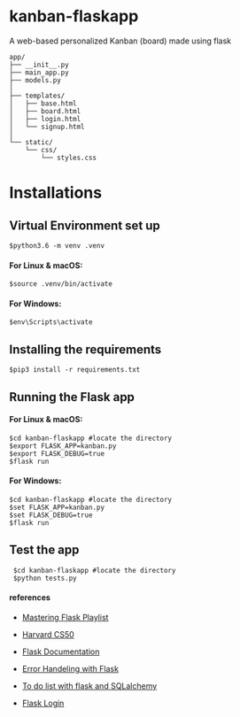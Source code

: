# kanban-flaskapp
A web-based personalized Kanban (board) made using flask

```app structure
app/
├── __init__.py
├── main_app.py
├── models.py
│
├── templates/
│   ├── base.html
│   ├── board.html
│   ├── login.html
│   └── signup.html
│ 
└── static/
    └── css/
        └── styles.css
```
# Installations

## Virtual Environment set up

    $python3.6 -m venv .venv
    
#### For Linux & macOS:
    $source .venv/bin/activate
    
#### For Windows:
    $env\Scripts\activate
    
## Installing the requirements 
    $pip3 install -r requirements.txt
 
## Running the Flask app
    
#### For Linux & macOS:

    $cd kanban-flaskapp #locate the directory
    $export FLASK_APP=kanban.py
	$export FLASK_DEBUG=true
	$flask run

#### For Windows:

    $cd kanban-flaskapp #locate the directory
    $set FLASK_APP=kanban.py
	$set FLASK_DEBUG=true
	$flask run
    
## Test the app

     $cd kanban-flaskapp #locate the directory
     $python tests.py

#### references
- [Mastering Flask Playlist](https://www.youtube.com/watch?v=stjXX1VMa30&list=PLTgRMOcmRb3OgwZndNgwe4Nhk6lcHY6ZW&index=1)

- [Harvard CS50](https://www.youtube.com/watch?v=oVA0fD13NGI&t=692s)

- [Flask Documentation](https://flask.palletsprojects.com/en/2.2.x/errorhandling/)

- [Error Handeling with Flask](https://pythonprogramming.net/flask-error-handling-basics/)

- [To do list with flask and SQLalchemy](https://www.youtube.com/watch?v=4kD-GRF5VPs)

- [Flask Login](https://flask-login.readthedocs.io/en/latest/)
